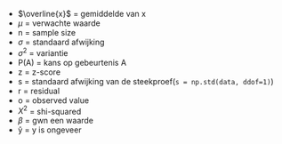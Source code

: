 - $\overline{x}$ = gemiddelde van x
- $\mu$ = verwachte waarde
- n = sample size
- $\sigma$ = standaard afwijking
- $\sigma^2$ = variantie
- P(A) = kans op gebeurtenis A
- z = z-score
- s = standaard afwijking van de steekproef(`s = np.std(data, ddof=1)`)
- r = residual
- o = observed value
- $X^2$ = shi-squared
- $\beta$ = gwn een waarde
- ŷ = y is ongeveer